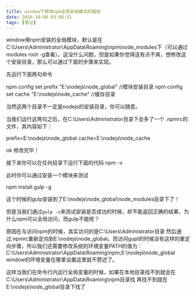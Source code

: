 ```yaml
---
title: window下修改npm全局安装模式的路径
date: 2016-10-06 03:08:31
tags: [笔记]
---
```

window用npm安装的全局模块，默认是在C:\Users\Administrator\AppData\Roaming\npm\node_modules下（可以通过modules root -g查看）。这没什么问题，但是如果你觉得这有点不爽，想修改这个安装目录，那么可以通过下面的步骤来实现。

先运行下面两句命令

npm config set prefix "E:\nodejs\node_global" //模块安装目录
npm config set cache "E:\nodejs\node_cache" //缓存目录

当然这两个目录不一定是nodejs的安装目录，你可以随意。

当我们运行这两句之后，在C:\Users\Administrator目录下会多了一个 .npmrc的文件，其内容如下：

prefix=E:\nodejs\node_global
cache=E:\nodejs\node_cache

ok 修改完毕！

接下来你可以在任何目录下运行下面的代码 npm -v

此时你可以通过安装一个模块来测试

npm install gulp -g

这个时候的gulp安装到了E:\nodejs\node_global\node_modules目录下了！

但是当我们通过`gulp -v`来测试安装是否成功的时候，却不能返回正确的结果。为什么npm可以全局访问，而gulp不能呢？

原因在与访问npm的时候，其实访问的是C:\Users\Administrator目录 然后通过.npmrc重新定向到E:\nodejs\node_global。而访问gupl的时候没有这样的重定向步骤，所以我们还需要修改系统的环境变量PATH的值为：
C:\Users\Administrator\AppData\Roaming\npm;E:\nodejs\node_global
window的环境变量在哪里设置这里就不赘述了。

这样当我们在命令行内运行全局变量的时候，如果在本地目录找不到就会在C:\Users\Administrator\AppData\Roaming\npm目录找 再找不到就在E:\nodejs\node_global目录下找了










